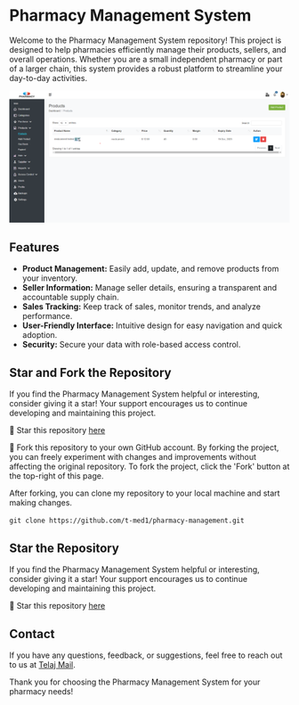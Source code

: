# Pharmacy Management System

Welcome to the Pharmacy Management System repository! This project is designed to help pharmacies efficiently manage their products, sellers, and overall operations. Whether you are a small independent pharmacy or part of a larger chain, this system provides a robust platform to streamline your day-to-day activities.

![Overview](https://github.com/t-med1/pharmacy-management/blob/main/pharm2.png)


## Features

- **Product Management:** Easily add, update, and remove products from your inventory.
- **Seller Information:** Manage seller details, ensuring a transparent and accountable supply chain.
- **Sales Tracking:** Keep track of sales, monitor trends, and analyze performance.
- **User-Friendly Interface:** Intuitive design for easy navigation and quick adoption.
- **Security:** Secure your data with role-based access control.

## Star and Fork the Repository

If you find the Pharmacy Management System helpful or interesting, consider giving it a star! Your support encourages us to continue developing and maintaining this project.

🌟 Star this repository [here](https://github.com/t-med1/pharmacy-management/)

🍴 Fork this repository to your own GitHub account. By forking the project, you can freely experiment with changes and improvements without affecting the original repository. To fork the project, click the 'Fork' button at the top-right of this page.

After forking, you can clone my repository to your local machine and start making changes.

`git clone https://github.com/t-med1/pharmacy-management.git`


## Star the Repository

If you find the Pharmacy Management System helpful or interesting, consider giving it a star! Your support encourages us to continue developing and maintaining this project.

🌟 Star this repository [here](https://github.com/your-username/pharmacy-management/stargazers)

## Contact

If you have any questions, feedback, or suggestions, feel free to reach out to us at [Telaj Mail](mailto:telaj.contact@gmail.com).

Thank you for choosing the Pharmacy Management System for your pharmacy needs!
